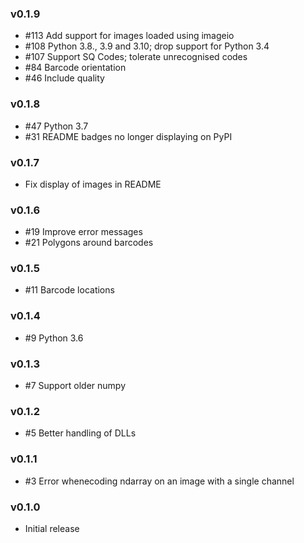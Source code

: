 ### v0.1.9

* #113 Add support for images loaded using imageio
* #108 Python 3.8., 3.9 and 3.10; drop support for Python 3.4
* #107 Support SQ Codes; tolerate unrecognised codes
* #84 Barcode orientation
* #46 Include quality

### v0.1.8

* #47 Python 3.7
* #31 README badges no longer displaying on PyPI

### v0.1.7

* Fix display of images in README

### v0.1.6

* #19 Improve error messages
* #21 Polygons around barcodes

### v0.1.5

* #11 Barcode locations

### v0.1.4

* #9 Python 3.6

### v0.1.3

* #7 Support older numpy

### v0.1.2

* #5 Better handling of DLLs

### v0.1.1

* #3 Error whenecoding ndarray on an image with a single channel

### v0.1.0

* Initial release
